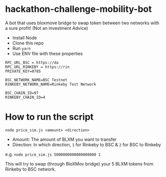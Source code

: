 # hackathon-challenge-mobility-bot
A bot that uses bloxmove bridge to swap token between two networks with a sure profit! (Not an investment Advice)

- Install Node
- Clone this repo
- Run `yarn`
- Use ENV file with these properties

```
RPC_URL_BSC = https://da
RPC_URL_RINKEBY = https://rin
PRIVATE_KEY=0785

BSC_NETWORK_NAME=BSC Testnet
RINKEBY_NETWORK_NAME=Rinkeby Test Network

BSC_CHAIN_ID=97
RINKEBY_CHAIN_ID=4
```


# How to run the script

`node price_sim.js <amount> <direction>`
- Amount: The amount of BLXM you want to transfer
- Direction: In which direction, `1` for Rinkeby to BSC & `2` for BSC to Rinkeby

e.g. `node price_sim.js 5000000000000000000 1`

This will try to swap (through BloXMov bridge) your 5 BLXM tokens from Rinkeby to BSC network.
